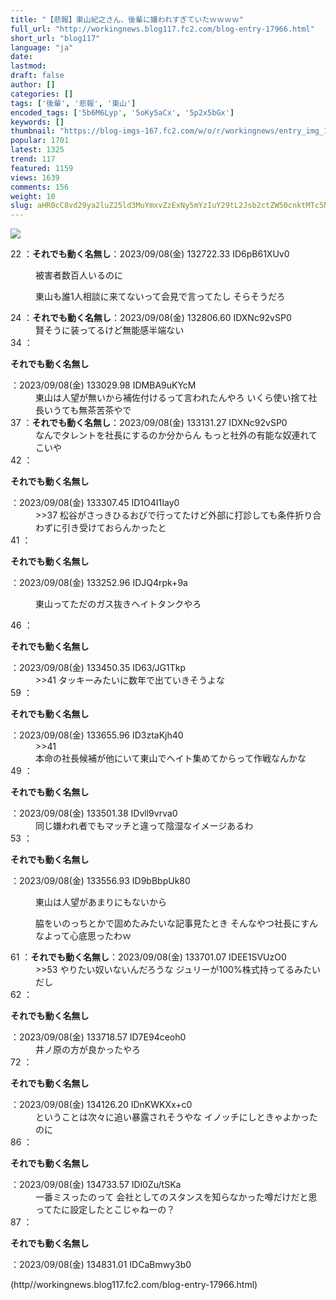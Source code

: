 ```yaml
---
title: "【悲報】東山紀之さん、後輩に嫌われすぎていたｗｗｗｗ"
full_url: "http://workingnews.blog117.fc2.com/blog-entry-17966.html"
short_url: "blog117"
language: "ja"
date: 
lastmod: 
draft: false
author: []
categories: []
tags: ['後輩', '悲報', '東山']
encoded_tags: ['5b6M6Lyp', '5oKy5aCx', '5p2x5bGx']
keywords: []
thumbnail: "https://blog-imgs-167.fc2.com/w/o/r/workingnews/entry_img_17966.jpg"
popular: 1701
latest: 1325
trend: 117
featured: 1159
views: 1639
comments: 156
weight: 10
slug: aHR0cC8vd29ya2luZ25ld3MuYmxvZzExNy5mYzIuY29tL2Jsb2ctZW50cnktMTc5NjYuaHRtbA==
---
```


![](https://blog-imgs-167.fc2.com/w/o/r/workingnews/entry_img_17966.jpg)

<dl class='thread'><dt>22 ：<b>それでも動く名無し</b>：2023/09/08(金) 132722.33 ID6pB61XUv0 </dt><dd><p>被害者数百人いるのに</p> <dd><p>東山も誰1人相談に来てないって会見で言ってたし そらそうだろ</p> </dd></dd><dt>24 ：<b>それでも動く名無し</b>：2023/09/08(金) 132806.60 IDXNc92vSP0 </dt><dd>賢そうに装ってるけど無能感半端ない <dd> </dd></dd><dt>34 ：<p><b>それでも動く名無し</b></p>：2023/09/08(金) 133029.98 IDMBA9uKYcM </dt><dd>東山は人望が無いから補佐付けるって言われたんやろ いくら使い捨て社長いうても無茶苦茶やで <dd> </dd></dd><dt>37 ：<b>それでも動く名無し</b>：2023/09/08(金) 133131.27 IDXNc92vSP0 </dt><dd>なんでタレントを社長にするのか分からん もっと社外の有能な奴連れてこいや <dd> </dd></dd><dt>42 ：<p><b>それでも動く名無し</b></p>：2023/09/08(金) 133307.45 ID1O4I1Iay0 </dt><dd>>>37 松谷がさっきひるおびで行ってたけど外部に打診しても条件折り合わずに引き受けておらんかったと <dd> <dd> <dd> <dd> </dd></dd></dd></dd></dd><dt>41 ：<p><b>それでも動く名無し</b></p>：2023/09/08(金) 133252.96 IDJQ4rpk+9a </dt><dd><p>東山ってただのガス抜きヘイトタンクやろ</p> <dd> </dd></dd><dt>46 ：<p><b>それでも動く名無し</b></p>：2023/09/08(金) 133450.35 ID63/JG1Tkp </dt><dd>>>41 タッキーみたいに数年で出ていきそうよな <dd> </dd></dd><dt>59 ：<p><b>それでも動く名無し</b></p>：2023/09/08(金) 133655.96 ID3ztaKjh40 </dt><dd>>>41 <dd>本命の社長候補が他にいて東山でヘイト集めてからって作戦なんかな </dd></dd><dt> <dt>49 ：<p><b>それでも動く名無し</b></p>：2023/09/08(金) 133501.38 IDvll9vrva0 </dt></dt><dd>同じ嫌われ者でもマッチと違って陰湿なイメージあるわ </dd><dt>53 ：<p><b>それでも動く名無し</b></p>：2023/09/08(金) 133556.93 ID9bBbpUk80 </dt><dd><p>東山は人望があまりにもないから</p> <dd><p>脇をいのっちとかで固めたみたいな記事見たとき そんなやつ社長にすんなよって心底思ったわｗ</p> <dd> <dd> </dd></dd></dd></dd><dt>61 ：<b>それでも動く名無し</b>：2023/09/08(金) 133701.07 IDEE1SVUzO0 </dt><dd>>>53 やりたい奴いないんだろうな ジュリーが100%株式持ってるみたいだし <dd> </dd></dd><dt>62 ：<p><b>それでも動く名無し</b></p>：2023/09/08(金) 133718.57 ID7E94ceoh0 </dt><dd>井ノ原の方が良かったやろ <dd> </dd></dd><dt>72 ：<p><b>それでも動く名無し</b></p>：2023/09/08(金) 134126.20 IDnKWKXx+c0 </dt><dd>ということは次々に追い暴露されそうやな イノッチにしときゃよかったのに <dd> <dd> </dd></dd></dd><dt>86 ：<p><b>それでも動く名無し</b></p>：2023/09/08(金) 134733.57 IDl0Zu/tSKa </dt><dd>一番ミスったのって 会社としてのスタンスを知らなかった噂だけだと思ってたに設定したとこじゃねーの？ <dd> </dd></dd><dt>87 ：<p><b>それでも動く名無し</b></p>：2023/09/08(金) 134831.01 IDCaBmwy3b0 </dt></dl> 

(http//workingnews.blog117.fc2.com/blog-entry-17966.html)

